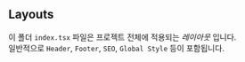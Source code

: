 ## Layouts

이 폴더 `index.tsx` 파일은 프로젝트 전체에 적용되는 _레이아웃_ 입니다.  
일반적으로 `Header`, `Footer`, `SEO`, `Global Style` 등이 포함됩니다.
